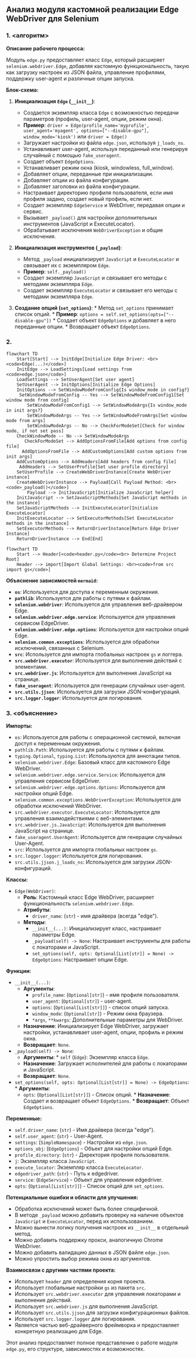 ## Анализ модуля кастомной реализации Edge WebDriver для Selenium

### 1. <алгоритм>

**Описание рабочего процесса:**

Модуль `edge.py` предоставляет класс `Edge`, который расширяет `selenium.webdriver.Edge`, добавляя кастомную функциональность, такую как загрузку настроек из JSON файла, управление профилями, поддержку user-agent и различные опции запуска.

**Блок-схема:**

1.  **Инициализация `Edge` (`__init__`)**:
    *   Создается экземпляр класса `Edge` с возможностью передачи параметров (профиль, user-agent, опции, режим окна).
    *   **Пример**: `driver = Edge(profile_name='myprofile', user_agent='myagent', options=["--disable-gpu"], window_mode='kiosk')` или `driver = Edge()`
    *   Загружает настройки из файла `edge.json`, используя `j_loads_ns`.
    *    Устанавливает user-agent, используя переданный или генерируя случайный с помощью `fake_useragent`.
    *    Создает объект `EdgeOptions`.
    *  Устанавливает режим окна (kiosk, windowless, full_window).
    *    Добавляет опции, переданные при инициализации.
    *   Добавляет опции из файла конфигурации.
    *    Добавляет заголовки из файла конфигурации.
    *   Настраивает директорию профиля пользователя, если имя профиля задано, создает новый профиль, если нет.
    *   Создает экземпляр `EdgeService` и WebDriver, передавая опции и сервис.
    *   Вызывает `_payload()` для настройки дополнительных инструментов (JavaScript и ExecuteLocator).
    *   Обрабатывает исключения `WebDriverException` и общие исключения.

2.  **Инициализация инструментов (`_payload`)**:
    *   Метод `_payload` инициализирует `JavaScript` и `ExecuteLocator` и связывает их с экземпляром `Edge`.
    *   **Пример**: `self._payload()`
    *    Создает экземпляр `JavaScript` и связывает его методы с методами экземпляра `Edge`.
    *    Создает экземпляр `ExecuteLocator` и связывает его методы с методами экземпляра `Edge`.

3.   **Создание опций (`set_options`)**:
    *   Метод `set_options` принимает список опций.
    *   **Пример**: `options = self.set_options(opts=["--disable-gpu"])`
    *   Создает объект `EdgeOptions` и добавляет в него переданные опции.
    *   Возвращает объект `EdgeOptions`.

### 2. <mermaid>

```mermaid
flowchart TD
    Start[Start] --> InitEdge[Initialize Edge Driver: <br><code>Edge(...)</code>]
    InitEdge --> LoadSettings[Load settings from <code>edge.json</code>]
    LoadSettings --> SetUserAgent[Set user agent]
    SetUserAgent --> InitOptions[Initialize Edge Options]
    InitOptions --> SetWindowModeFromConfig{Is window_mode in config?}
     SetWindowModeFromConfig -- Yes --> SetWindowModeFromConfig1[Set window mode from config]
        SetWindowModeFromConfig1 --> SetWindowModeArgs{Is window_mode in init args?}
        SetWindowModeArgs -- Yes --> SetWindowModeFromArgs[Set window mode from args]
        SetWindowModeArgs -- No --> CheckForModeSet[Check for window mode, if not set pass]
    CheckWindowMode -- No --> SetWindowModeArgs
       CheckForModeSet --> AddOptionsFromFile[Add options from config file]
      AddOptionsFromFile --> AddCustomOptions[Add custom options from init args]
    AddCustomOptions --> AddHeaders[Add headers from config file]
     AddHeaders --> SetUserProfile[Set user profile directory]
    SetUserProfile --> CreateWebDriverInstance[Create WebDriver instance]
    CreateWebDriverInstance --> Payload[Call Payload Method: <br><code>_payload()</code>]
        Payload --> InitJavaScript[Initialize JavaScript helper]
    InitJavaScript --> SetJavaScriptMethods[Set JavaScript methods in the instance]
    SetJavaScriptMethods --> InitExecuteLocator[Initialize ExecuteLocator]
    InitExecuteLocator --> SetExecutorMethods[Set ExecuteLocator methods in the instance]
    SetExecutorMethods --> ReturnDriverInstance[Return Edge Driver Instance]
    ReturnDriverInstance --> End[End]

```

```mermaid
flowchart TD
    Start --> Header[<code>header.py</code><br> Determine Project Root]
    Header --> import[Import Global Settings: <br><code>from src import gs</code>]
```

**Объяснение зависимостей `mermaid`:**

*   **`os`**: Используется для доступа к переменным окружения.
*   **`pathlib`**: Используется для работы с путями к файлам.
*   **`selenium.webdriver`**: Используется для управления веб-драйвером Edge.
*   **`selenium.webdriver.edge.service`**: Используется для управления сервисом EdgeDriver.
*   **`selenium.webdriver.edge.options`**: Используется для настройки опций Edge.
*    **`selenium.common.exceptions`**: Используется для обработки исключений, связанных с Selenium.
*   **`src`**: Используется для импорта глобальных настроек `gs` и логгера.
*   **`src.webdriver.executor`**: Используется для выполнения действий с элементами.
*   **`src.webdriver.js`**: Используется для выполнения JavaScript на странице.
*   **`fake_useragent`**: Используется для генерации случайных user-agent.
*   **`src.utils.jjson`**: Используется для загрузки JSON-конфигураций.
*    **`src.logger.logger`**: Используется для логирования.

### 3. <объяснение>

**Импорты:**

*   `os`: Используется для работы с операционной системой, включая доступ к переменным окружения.
*   `pathlib.Path`: Используется для работы с путями к файлам.
*   `typing.Optional`, `typing.List`: Используются для аннотации типов.
*   `selenium.webdriver.Edge`: Базовый класс для кастомного Edge WebDriver.
*   `selenium.webdriver.edge.service.Service`: Используется для управления сервисом EdgeDriver.
*   `selenium.webdriver.edge.options.Options`: Используется для настройки опций Edge.
*   `selenium.common.exceptions.WebDriverException`: Используется для обработки исключений WebDriver.
*  `src.webdriver.executor.ExecuteLocator`: Используется для управления взаимодействиями с веб-элементами.
*   `src.webdriver.js.JavaScript`: Используется для выполнения JavaScript на странице.
*   `fake_useragent.UserAgent`: Используется для генерации случайных User-Agent.
*  `src`: Используется для импорта глобальных настроек `gs`.
*    `src.logger.logger`: Используется для логирования.
*  `src.utils.jjson.j_loads_ns`: Используется для загрузки JSON-конфигураций.

**Классы:**

*   `Edge(WebDriver)`:
    *   **Роль**: Кастомный класс Edge WebDriver, расширяет функциональность `selenium.webdriver.Edge`.
    *   **Атрибуты**:
        *  `driver_name`: (`str`) - имя драйвера (всегда "edge").
    *   **Методы**:
        *   `__init__(...)`: Инициализирует класс, настраивает параметры Edge.
        *  `_payload(self) -> None`: Настраивает инструменты для работы с локаторами и JavaScript.
        *   `set_options(self, opts: Optional[List[str]] = None) -> EdgeOptions`: Настраивает опции Edge.

**Функции:**

*   `__init__(...)`:
    *   **Аргументы**:
        * `profile_name`: (`Optional[str]`) - имя профиля пользователя.
        *  `user_agent`: (`Optional[str]`) - user-agent.
        *  `options`: (`Optional[List[str]]`) - список опций запуска.
         * `window_mode`: (`Optional[str]`) - Режим окна браузера.
        *   `*args`, `**kwargs`: Дополнительные параметры для WebDriver.
    *   **Назначение**: Инициализирует Edge WebDriver, загружает настройки, устанавливает user-agent, опции, профиль и режим окна.
    *   **Возвращает**: `None`.
*   `_payload(self) -> None`:
    *    **Аргументы**:
        *   `self` (`Edge`): Экземпляр класса `Edge`.
    *   **Назначение**: Загружает исполнителей для работы с локаторами и JavaScript.
    *   **Возвращает**: `None`.
*    `set_options(self, opts: Optional[List[str]] = None) -> EdgeOptions`:
    *   **Аргументы**:
        *   `opts`: (`Optional[List[str]]`) - Список опций.
    *   **Назначение**:  Создает и возвращает объект `EdgeOptions`.
    *   **Возвращает**:  Объект `EdgeOptions`.

**Переменные:**

*   `self.driver_name`: (`str`) - Имя драйвера (всегда "edge").
*   `self.user_agent`: (`str`) - User-Agent.
*   `settings`: (`SimpleNamespace`) -  Настройки из `edge.json`.
*  `options_obj`: (`EdgeOptions`) - Объект для настройки опций Edge.
*    `profile_directory`: (`str`) - Директория профиля пользователя.
*   `j`: Экземпляр класса `JavaScript`.
*  `execute_locator`: Экземпляр класса `ExecuteLocator`.
*   `edgedriver_path`:  (`str`) - Путь к edgedriver.
* `service`: (`EdgeService`) - Объект для управления edgedriver.
*    `opts`:  (`Optional[List[str]]`) - Список опций для `set_options`.

**Потенциальные ошибки и области для улучшения:**

*   Обработка исключений может быть более специфичной.
*   В методе `_payload` можно добавить проверку на наличие объектов `JavaScript` и `ExecuteLocator`, перед их использованием.
*   Можно вынести логику получения настроек из `__init__` в отдельный метод.
*    Можно добавить поддержку прокси, аналогичную Chrome WebDriver.
*    Можно добавить валидацию данных в JSON файле `edge.json`.
*    Можно упростить выбор режима окна из аргументов.

**Взаимосвязи с другими частями проекта:**

*   Использует `header` для определения корня проекта.
*   Использует глобальные настройки `gs` из пакета `src`.
*    Использует `src.webdriver.executor` для управления локаторами и выполнения действий.
*   Использует `src.webdriver.js` для выполнения JavaScript.
*    Использует `src.utils.jjson` для загрузки конфигурационных файлов.
*  Использует `src.logger.logger` для логирования.
*   Является частью веб-драйверного фреймворка и предоставляет конкретную реализацию для Edge.

Этот анализ предоставляет полное представление о работе модуля `edge.py`, его структуре, зависимостях и возможностях.
